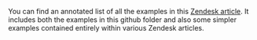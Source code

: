 You can find an annotated list of all the examples in this [Zendesk article](https://support.voicegain.ai/hc/en-us/articles/360056062172-Overview-of-All-Voicegain-API-Use-Examples).
It includes both the examples in this github folder and also some simpler examples contained entirely within various Zendesk articles.

